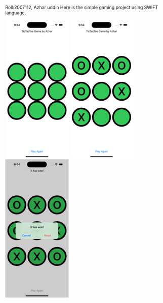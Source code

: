 Roll:2007112, Azhar uddin
Here is the simple gaming project using SWIFT language. 

<img src="p1.png" style="width: 200px"/>
<img src="p2.png" style="width: 200px"/>
<img src="p3.png" style="width: 200px"/>
